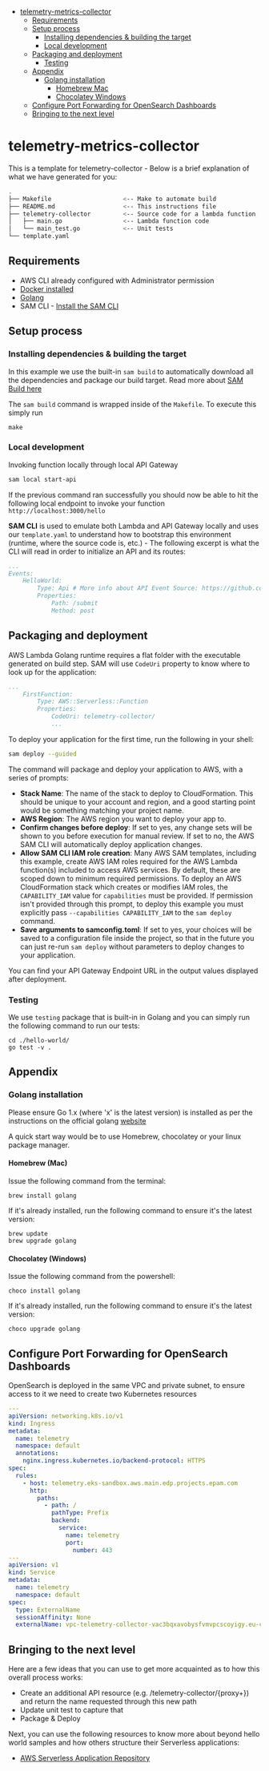 <!-- TOC -->

- [telemetry-metrics-collector](#telemetry-metrics-collector)
  - [Requirements](#requirements)
  - [Setup process](#setup-process)
    - [Installing dependencies & building the target](#installing-dependencies--building-the-target)
    - [Local development](#local-development)
  - [Packaging and deployment](#packaging-and-deployment)
    - [Testing](#testing)
  - [Appendix](#appendix)
    - [Golang installation](#golang-installation)
      - [Homebrew Mac](#homebrew-mac)
      - [Chocolatey Windows](#chocolatey-windows)
  - [Configure Port Forwarding for OpenSearch Dashboards](#configure-port-forwarding-for-opensearch-dashboards)
  - [Bringing to the next level](#bringing-to-the-next-level)

<!-- /TOC -->

# telemetry-metrics-collector

This is a template for telemetry-collector - Below is a brief explanation of what we have generated for you:

```bash
.
├── Makefile                    <-- Make to automate build
├── README.md                   <-- This instructions file
├── telemetry-collector         <-- Source code for a lambda function
│   ├── main.go                 <-- Lambda function code
│   └── main_test.go            <-- Unit tests
└── template.yaml
```

## Requirements

- AWS CLI already configured with Administrator permission
- [Docker installed](https://www.docker.com/community-edition)
- [Golang](https://golang.org)
- SAM CLI - [Install the SAM CLI](https://docs.aws.amazon.com/serverless-application-model/latest/developerguide/serverless-sam-cli-install.html)

## Setup process

### Installing dependencies & building the target

In this example we use the built-in `sam build` to automatically download all the dependencies and package our build target.
Read more about [SAM Build here](https://docs.aws.amazon.com/serverless-application-model/latest/developerguide/sam-cli-command-reference-sam-build.html)

The `sam build` command is wrapped inside of the `Makefile`. To execute this simply run

```shell
make
```

### Local development

Invoking function locally through local API Gateway

```bash
sam local start-api
```

If the previous command ran successfully you should now be able to hit the following local endpoint to invoke your function `http://localhost:3000/hello`

**SAM CLI** is used to emulate both Lambda and API Gateway locally and uses our `template.yaml` to understand how to bootstrap this environment (runtime, where the source code is, etc.) - The following excerpt is what the CLI will read in order to initialize an API and its routes:

```yaml
...
Events:
    HelloWorld:
        Type: Api # More info about API Event Source: https://github.com/awslabs/serverless-application-model/blob/master/versions/2016-10-31.md#api
        Properties:
            Path: /submit
            Method: post
```

## Packaging and deployment

AWS Lambda Golang runtime requires a flat folder with the executable generated on build step. SAM will use `CodeUri` property to know where to look up for the application:

```yaml
...
    FirstFunction:
        Type: AWS::Serverless::Function
        Properties:
            CodeUri: telemetry-collector/
            ...
```

To deploy your application for the first time, run the following in your shell:

```bash
sam deploy --guided
```

The command will package and deploy your application to AWS, with a series of prompts:

- **Stack Name**: The name of the stack to deploy to CloudFormation. This should be unique to your account and region, and a good starting point would be something matching your project name.
- **AWS Region**: The AWS region you want to deploy your app to.
- **Confirm changes before deploy**: If set to yes, any change sets will be shown to you before execution for manual review. If set to no, the AWS SAM CLI will automatically deploy application changes.
- **Allow SAM CLI IAM role creation**: Many AWS SAM templates, including this example, create AWS IAM roles required for the AWS Lambda function(s) included to access AWS services. By default, these are scoped down to minimum required permissions. To deploy an AWS CloudFormation stack which creates or modifies IAM roles, the `CAPABILITY_IAM` value for `capabilities` must be provided. If permission isn't provided through this prompt, to deploy this example you must explicitly pass `--capabilities CAPABILITY_IAM` to the `sam deploy` command.
- **Save arguments to samconfig.toml**: If set to yes, your choices will be saved to a configuration file inside the project, so that in the future you can just re-run `sam deploy` without parameters to deploy changes to your application.

You can find your API Gateway Endpoint URL in the output values displayed after deployment.

### Testing

We use `testing` package that is built-in in Golang and you can simply run the following command to run our tests:

```shell
cd ./hello-world/
go test -v .
```

## Appendix

### Golang installation

Please ensure Go 1.x (where 'x' is the latest version) is installed as per the instructions on the official golang [website](https://golang.org/doc/install)

A quick start way would be to use Homebrew, chocolatey or your linux package manager.

#### Homebrew (Mac)

Issue the following command from the terminal:

```shell
brew install golang
```

If it's already installed, run the following command to ensure it's the latest version:

```shell
brew update
brew upgrade golang
```

#### Chocolatey (Windows)

Issue the following command from the powershell:

```shell
choco install golang
```

If it's already installed, run the following command to ensure it's the latest version:

```shell
choco upgrade golang
```

## Configure Port Forwarding for OpenSearch Dashboards

OpenSearch is deployed in the same VPC and private subnet, to ensure access to it we need to create two Kubernetes resources

```yaml
---
apiVersion: networking.k8s.io/v1
kind: Ingress
metadata:
  name: telemetry
  namespace: default
  annotations:
    nginx.ingress.kubernetes.io/backend-protocol: HTTPS
spec:
  rules:
    - host: telemetry.eks-sandbox.aws.main.edp.projects.epam.com
      http:
        paths:
          - path: /
            pathType: Prefix
            backend:
              service:
                name: telemetry
                port:
                  number: 443
---
apiVersion: v1
kind: Service
metadata:
  name: telemetry
  namespace: default
spec:
  type: ExternalName
  sessionAffinity: None
  externalName: vpc-telemetry-collector-vac3bqxavobysfvmvpcscoyigy.eu-central-1.es.amazonaws.com
```

## Bringing to the next level

Here are a few ideas that you can use to get more acquainted as to how this overall process works:

- Create an additional API resource (e.g. /telemetry-collector/{proxy+}) and return the name requested through this new path
- Update unit test to capture that
- Package & Deploy

Next, you can use the following resources to know more about beyond hello world samples and how others structure their Serverless applications:

- [AWS Serverless Application Repository](https://aws.amazon.com/serverless/serverlessrepo/)
